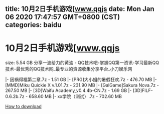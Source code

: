 
title: 10月2日手机游戏[www.qqjs
date: Mon Jan 06 2020 17:47:57 GMT+0800 (CST)    
categories: baidu
---

# 10月2日手机游戏[www.qqjs
size: 5.54 GB
 分享一波给力的黄油 - QQ技术吧-掌握QQ第一资讯-学习最新QQ技术-最优秀的QQ技术网_最专业的资源收集分享平台_小刀娱乐网
 
|- 因祸得福第二章.7z - 1.51 GB
|- [PRG]大小姐的暑假狂欢.7z - 476.70 MB
|- [MMD]Miku Quickie X v.1.01.7z - 231.90 MB
|- [GalGame]Sakura Nova.7z - 267.50 MB
|- [3D]Waifu Academy_v0.4.4b-CN.7z - 1.69 GB
|- [3D]FILF-0.6.2b.7z - 658.60 MB
|- xx学院（测试）.7z - 702.60 MB

[How to download](https://bpcam.bemobtrk.com/go/2ceec3aa-1ca2-46d6-b9ff-aaa5c184517c?jno=5071)